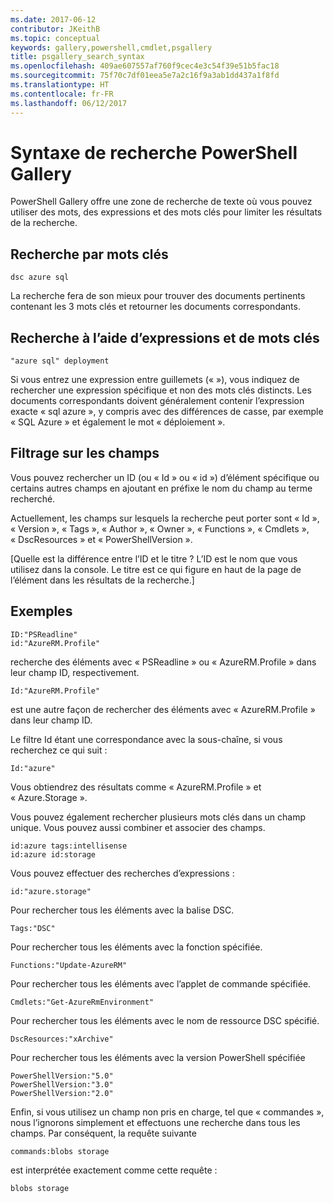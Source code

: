 ```yaml
---
ms.date: 2017-06-12
contributor: JKeithB
ms.topic: conceptual
keywords: gallery,powershell,cmdlet,psgallery
title: psgallery_search_syntax
ms.openlocfilehash: 409ae607557af760f9cec4e3c54f39e51b5fac18
ms.sourcegitcommit: 75f70c7df01eea5e7a2c16f9a3ab1dd437a1f8fd
ms.translationtype: HT
ms.contentlocale: fr-FR
ms.lasthandoff: 06/12/2017
---
```

<a id="gallery-search-syntax" class="xliff"></a>
# Syntaxe de recherche PowerShell Gallery

PowerShell Gallery offre une zone de recherche de texte où vous pouvez utiliser des mots, des expressions et des mots clés pour limiter les résultats de la recherche.

<a id="search-by-keywords" class="xliff"></a>
## Recherche par mots clés

    dsc azure sql

La recherche fera de son mieux pour trouver des documents pertinents contenant les 3 mots clés et retourner les documents correspondants.

<a id="search-using-phrases-and-keywords" class="xliff"></a>
## Recherche à l’aide d’expressions et de mots clés

    "azure sql" deployment

Si vous entrez une expression entre guillemets (« »), vous indiquez de rechercher une expression spécifique et non des mots clés distincts.
Les documents correspondants doivent généralement contenir l’expression exacte « sql azure », y compris avec des différences de casse, par exemple « SQL Azure » et également le mot « déploiement ».

<a id="filtering-on-fields" class="xliff"></a>
## Filtrage sur les champs

Vous pouvez rechercher un ID (ou « Id » ou « id ») d’élément spécifique ou certains autres champs en ajoutant en préfixe le nom du champ au terme recherché.

Actuellement, les champs sur lesquels la recherche peut porter sont « Id », « Version », « Tags », « Author », « Owner », « Functions », « Cmdlets », « DscResources » et « PowerShellVersion ».

[Quelle est la différence entre l’ID et le titre ? L’ID est le nom que vous utilisez dans la console. Le titre est ce qui figure en haut de la page de l’élément dans les résultats de la recherche.]

<a id="examples" class="xliff"></a>
## Exemples

    ID:"PSReadline"
    id:"AzureRM.Profile"

recherche des éléments avec « PSReadline » ou « AzureRM.Profile » dans leur champ ID, respectivement.

    Id:"AzureRM.Profile"

est une autre façon de rechercher des éléments avec « AzureRM.Profile » dans leur champ ID.

Le filtre Id étant une correspondance avec la sous-chaîne, si vous recherchez ce qui suit :

    Id:"azure"
    
Vous obtiendrez des résultats comme « AzureRM.Profile » et « Azure.Storage ».

Vous pouvez également rechercher plusieurs mots clés dans un champ unique. Vous pouvez aussi combiner et associer des champs.

    id:azure tags:intellisense
    id:azure id:storage

Vous pouvez effectuer des recherches d’expressions :

    id:"azure.storage"


Pour rechercher tous les éléments avec la balise DSC.

    Tags:"DSC"

Pour rechercher tous les éléments avec la fonction spécifiée.

    Functions:"Update-AzureRM"

Pour rechercher tous les éléments avec l’applet de commande spécifiée.
    
    Cmdlets:"Get-AzureRmEnvironment"

Pour rechercher tous les éléments avec le nom de ressource DSC spécifié.

    DscResources:"xArchive"

Pour rechercher tous les éléments avec la version PowerShell spécifiée

    PowerShellVersion:"5.0"
    PowerShellVersion:"3.0"
    PowerShellVersion:"2.0"


Enfin, si vous utilisez un champ non pris en charge, tel que « commandes », nous l’ignorons simplement et effectuons une recherche dans tous les champs. Par conséquent, la requête suivante

    commands:blobs storage
    
est interprétée exactement comme cette requête :

    blobs storage

